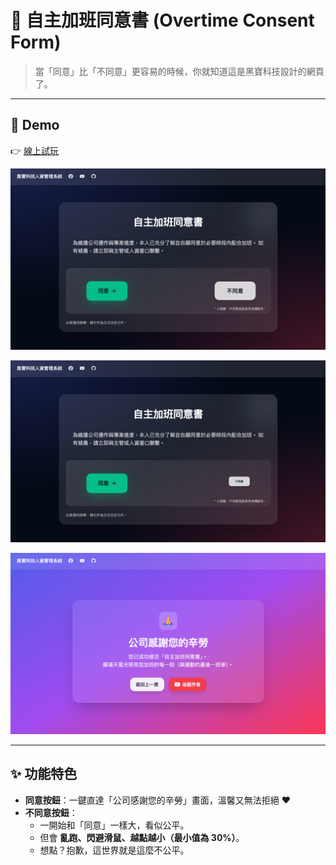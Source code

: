 # 📝 自主加班同意書 (Overtime Consent Form)

> 當「同意」比「不同意」更容易的時候，你就知道這是黑寶科技設計的網頁了。

---

## 🚀 Demo
👉 [線上試玩](https://deanlin.net/overtime-consent-form/)

![img](./img/index.png)

![img](./img/play.png)

![img](./img/thank.png)

---

## ✨ 功能特色
- **同意按鈕**：一鍵直達「公司感謝您的辛勞」畫面，溫馨又無法拒絕 ❤️  
- **不同意按鈕**：  
  - 一開始和「同意」一樣大，看似公平。  
  - 但會 **亂跑、閃避滑鼠、越點越小（最小值為 30%）**。  
  - 想點？抱歉，這世界就是這麼不公平。  
  